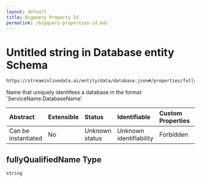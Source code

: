 ```yaml
---
layout: default
title: Bigquery Property Id
permalink: /bigquery-properties-id.md/
---
```

# Untitled string in Database entity Schema

```txt
https://streaminlinedata.ai/entity/data/database.json#/properties/fullyQualifiedName
```

Name that uniquely identifees a database in the format 'ServiceName.DatabaseName'

| Abstract            | Extensible | Status         | Identifiable            | Custom Properties | Additional Properties | Access Restrictions | Defined In                                                         |
| :------------------ | :--------- | :------------- | :---------------------- | :---------------- | :-------------------- | :------------------ | :----------------------------------------------------------------- |
| Can be instantiated | No         | Unknown status | Unknown identifiability | Forbidden         | Allowed               | none                | [database.json*](database.md "open original schema") |

## fullyQualifiedName Type

`string`
